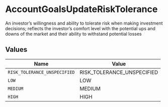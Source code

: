 # AccountGoalsUpdateRiskTolerance

An investor’s willingness and ability to tolerate risk when making investment decisions; reflects the investor’s comfort level with the potential ups and downs of the market and their ability to withstand potential losses


## Values

| Name                         | Value                        |
| ---------------------------- | ---------------------------- |
| `RISK_TOLERANCE_UNSPECIFIED` | RISK_TOLERANCE_UNSPECIFIED   |
| `LOW`                        | LOW                          |
| `MEDIUM`                     | MEDIUM                       |
| `HIGH`                       | HIGH                         |